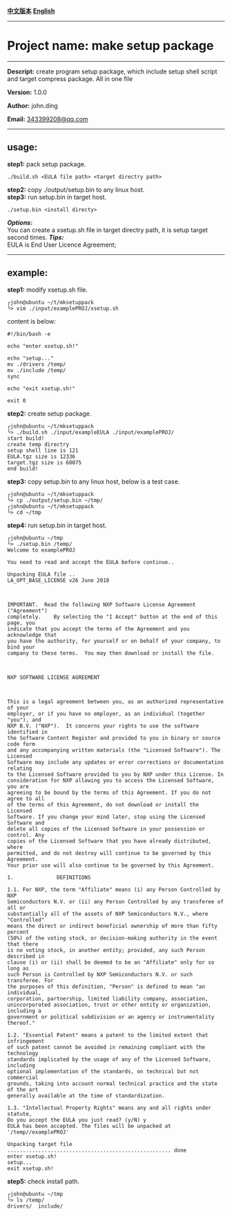 [**中文版本**](https://github.com/dingguanliang/mksetuppack/blob/master/README_CH.md)
[**English**](https://github.com/dingguanliang/mksetuppack/blob/master/README.md)  

---

# Project name: make setup package

---

**Descript:** create program setup package, which include setup shell script and target compress package. All in one file

**Version:** 1.0.0


**Author:** john.ding

**Email:** 343399208@qq.com

---

## usage:

**step1:** pack setup package.
```
./build.sh <EULA file path> <target directry path>
```
**step2:** copy ./output/setup.bin to any linux host.  
**step3:** run setup.bin in target host.
```
./setup.bin <install directy>
```
***Options:***  
    You can create a xsetup.sh file in target directry path, it is setup target second times.
***Tips:***  
    EULA is End User Licence Agreement;

---

## example:  
**step1:** modify xsetup.sh file.
```
┌john@ubuntu ~/t/mksetuppack
└> vim ./input/examplePROJ/xsetup.sh
```
content is below:
```
#!/bin/bash -e

echo "enter xsetup.sh!"

echo "setup..."
mv ./drivers /temp/
mv ./include /temp/
sync

echo "exit xsetup.sh!"

exit 0
```
**step2:** create setup package.
```
┌john@ubuntu ~/t/mksetuppack
└> ./build.sh ./input/exampleEULA ./input/examplePROJ/
start build!
create temp directry
setup shell line is 121
EULA.tgz size is 12336
target.tgz size is 60075
end build!
```
**step3:** copy setup.bin to any linux host, below is a test case.
```
┌john@ubuntu ~/t/mksetuppack
└> cp ./output/setup.bin ~/tmp/
┌john@ubuntu ~/t/mksetuppack
└> cd ~/tmp
```
**step4:** run setup.bin in target host.
```
┌john@ubuntu ~/tmp
└> ./setup.bin /temp/
Welcome to examplePROJ

You need to read and accept the EULA before continue..

Unpacking EULA file ..
LA_OPT_BASE_LICENSE v26 June 2018



IMPORTANT.  Read the following NXP Software License Agreement ("Agreement")
completely.    By selecting the "I Accept" button at the end of this page, you
indicate that you accept the terms of the Agreement and you acknowledge that
you have the authority, for yourself or on behalf of your company, to bind your
company to these terms.  You may then download or install the file.



NXP SOFTWARE LICENSE AGREEMENT



This is a legal agreement between you, as an authorized representative of your
employer, or if you have no employer, as an individual (together "you"), and
NXP B.V. ("NXP").  It concerns your rights to use the software identified in
the Software Content Register and provided to you in binary or source code form
and any accompanying written materials (the "Licensed Software"). The Licensed
Software may include any updates or error corrections or documentation relating
to the Licensed Software provided to you by NXP under this License. In
consideration for NXP allowing you to access the Licensed Software, you are
agreeing to be bound by the terms of this Agreement. If you do not agree to all
of the terms of this Agreement, do not download or install the Licensed
Software. If you change your mind later, stop using the Licensed Software and
delete all copies of the Licensed Software in your possession or control. Any
copies of the Licensed Software that you have already distributed, where
permitted, and do not destroy will continue to be governed by this Agreement.
Your prior use will also continue to be governed by this Agreement.

1.              DEFINITIONS

1.1. For NXP, the term "Affiliate" means (i) any Person Controlled by NXP
Semiconductors N.V. or (ii) any Person Controlled by any transferee of all or
substantially all of the assets of NXP Semiconductors N.V., where "Controlled"
means the direct or indirect beneficial ownership of more than fifty percent
(50%) of the voting stock, or decision-making authority in the event that there
is no voting stock, in another entity; provided, any such Person described in
clause (i) or (ii) shall be deemed to be an "Affiliate" only for so long as
such Person is Controlled by NXP Semiconductors N.V. or such transferee. For
the purposes of this definition, "Person" is defined to mean "an individual,
corporation, partnership, limited liability company, association,
unincorporated association, trust or other entity or organization, including a
government or political subdivision or an agency or instrumentality thereof."

1.2. "Essential Patent" means a patent to the limited extent that infringement
of such patent cannot be avoided in remaining compliant with the technology
standards implicated by the usage of any of the Licensed Software, including
optional implementation of the standards, on technical but not commercial
grounds, taking into account normal technical practice and the state of the art
generally available at the time of standardization.

1.3. "Intellectual Property Rights" means any and all rights under statute,
Do you accept the EULA you just read? (y/N) y
EULA has been accepted. The files will be unpacked at '/temp//examplePROJ'

Unpacking target file ..................................................... done
enter xsetup.sh!
setup...
exit xsetup.sh!
```
**step5:** check install path.
```
┌john@ubuntu ~/tmp
└> ls /temp/
drivers/  include/
```


